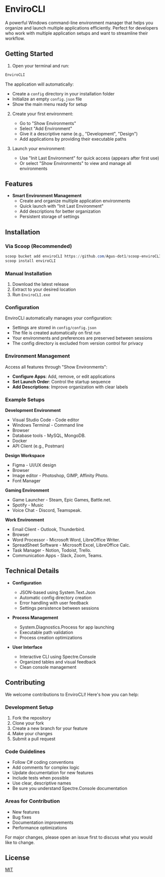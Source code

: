 # EnviroCLI

A powerful Windows command-line environment manager that helps you organize and launch multiple applications efficiently. Perfect for developers who work with multiple application setups and want to streamline their workflow.


## Getting Started

1. Open your terminal and run:
```powershell
EnviroCLI
```
The application will automatically:
- Create a `config` directory in your installation folder
- Initialize an empty `config.json` file
- Show the main menu ready for setup

2. Create your first environment:
   - Go to "Show Environments"
   - Select "Add Environment"
   - Give it a descriptive name (e.g., "Development", "Design")
   - Add applications by providing their executable paths

3. Launch your environment:
   - Use "Init Last Environment" for quick access (appears after first use)
   - Or select "Show Environments" to view and manage all environments


## Features

- **Smart Environment Management**
  - Create and organize multiple application environments
  - Quick launch with "Init Last Environment"
  - Add descriptions for better organization
  - Persistent storage of settings

## Installation

### Via Scoop (Recommended)
```powershell
scoop bucket add enviroCLI https://github.com/Agus-dot1/scoop-enviroCLI
scoop install enviroCLI
```

### Manual Installation
1. Download the latest release
2. Extract to your desired location
3. Run `EnviroCLI.exe`


### Configuration

EnviroCLI automatically manages your configuration:
- Settings are stored in `config/config.json`
- The file is created automatically on first run
- Your environments and preferences are preserved between sessions
- The config directory is excluded from version control for privacy

### Environment Management

Access all features through "Show Environments":
- **Configure Apps**: Add, remove, or edit applications
- **Set Launch Order**: Control the startup sequence
- **Add Descriptions**: Improve organization with clear labels


### Example Setups

**Development Environment**
- Visual Studio Code - Code editor
- Windows Terminal - Command line
- Browser
- Database tools - MySQL, MongoDB.
- Docker
- API Client (e.g., Postman)

**Design Workspace**
- Figma - UI/UX design
- Browser
- Image editor - Photoshop, GIMP, Affinity Photo.
- Font Manager

**Gaming Environment**
- Game Launcher - Steam, Epic Games, Battle.net.
- Spotify - Music
- Voice Chat - Discord, Teamspeak.

**Work Environment**
- Email Client - Outlook, Thunderbird.
- Browser
- Word Processor - Microsoft Word, LibreOffice Writer.
- SpreadSheet Software - Microsoft Excel, LibreOffice Calc.
- Task Manager - Notion, Todoist, Trello.
- Communication Apps - Slack, Zoom, Teams.


## Technical Details

- **Configuration**
  - JSON-based using System.Text.Json
  - Automatic config directory creation
  - Error handling with user feedback
  - Settings persistence between sessions

- **Process Management**
  - System.Diagnostics.Process for app launching
  - Executable path validation
  - Process creation optimizations

- **User Interface**
  - Interactive CLI using Spectre.Console
  - Organized tables and visual feedback
  - Clean console management

## Contributing

We welcome contributions to EnviroCLI! Here's how you can help:

### Development Setup
1. Fork the repository
2. Clone your fork
3. Create a new branch for your feature
4. Make your changes
5. Submit a pull request

### Code Guidelines
- Follow C# coding conventions
- Add comments for complex logic
- Update documentation for new features
- Include tests when possible
- Use clear, descriptive names
- Be sure you understand Spectre.Console documentation

### Areas for Contribution
- New features
- Bug fixes
- Documentation improvements
- Performance optimizations

For major changes, please open an issue first to discuss what you would like to change.

## License

[MIT](LICENSE)
